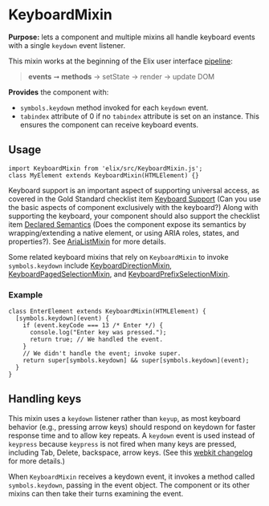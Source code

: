 # KeyboardMixin

**Purpose:** lets a component and multiple mixins all handle keyboard events with a single `keydown` event listener.

This mixin works at the beginning of the Elix user interface [pipeline](pipeline):

> **events** ➞ **methods** → setState → render → update DOM

**Provides** the component with:
* `symbols.keydown` method invoked for each `keydown` event.
* `tabindex` attribute of 0 if no `tabindex` attribute is set on an instance. This ensures the component can receive keyboard events.


## Usage

    import KeyboardMixin from 'elix/src/KeyboardMixin.js';
    class MyElement extends KeyboardMixin(HTMLElement) {}


Keyboard support is an important aspect of supporting universal access, as covered in the Gold Standard checklist item [Keyboard Support](https://github.com/webcomponents/gold-standard/wiki/Keyboard-Support)
(Can you use the basic aspects of component exclusively with the keyboard?) Along with supporting the keyboard, your component should also support the checklist item [Declared Semantics](https://github.com/webcomponents/gold-standard/wiki/Declared-Semantics)
(Does the component expose its semantics by wrapping/extending a native element, or using ARIA roles, states, and properties?). See [AriaListMixin](AriaListMixin) for more details.

Some related keyboard mixins that rely on `KeyboardMixin` to invoke `symbols.keydown` include [KeyboardDirectionMixin](KeyboardDirectionMixin), [KeyboardPagedSelectionMixin](KeyboardPagedSelectionMixin), and [KeyboardPrefixSelectionMixin](KeyboardPrefixSelectionMixin).

### Example

    class EnterElement extends KeyboardMixin(HTMLElement) {
      [symbols.keydown](event) {
        if (event.keyCode === 13 /* Enter */) {
          console.log("Enter key was pressed.");
          return true; // We handled the event.
        }
        // We didn't handle the event; invoke super.
        return super[symbols.keydown] && super[symbols.keydown](event);
      }
    }


## Handling keys

This mixin uses a `keydown` listener rather than `keyup`, as most keyboard behavior (e.g., pressing arrow keys) should respond on keydown for faster response time and to allow key repeats. A `keydown` event is used instead of `keypress` because `keypress` is not fired when many keys are pressed, including Tab, Delete, backspace, arrow keys. (See this [webkit changelog](https://lists.webkit.org/pipermail/webkit-dev/2007-December/002992.html) for more details.)

When `KeyboardMixin` receives a keydown event, it invokes a method called `symbols.keydown`, passing in the event object. The component or its other mixins can then take their turns examining the event.
